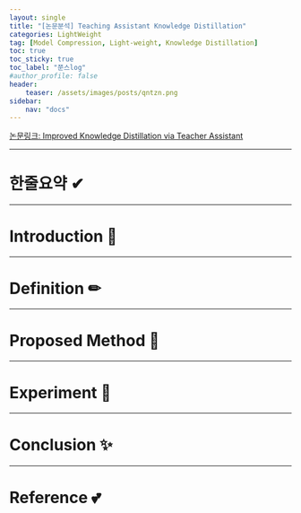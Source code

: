```yaml
---
layout: single
title: "[논문분석] Teaching Assistant Knowledge Distillation"
categories: LightWeight
tag: [Model Compression, Light-weight, Knowledge Distillation]
toc: true
toc_sticky: true
toc_label: "쭌스log"
#author_profile: false
header:
    teaser: /assets/images/posts/qntzn.png
sidebar:
    nav: "docs"
---
```


[논문링크: Improved Knowledge Distillation via Teacher Assistant](https://arxiv.org/abs/1902.03393)

****
# 한줄요약 ✔

****
# Introduction 🙌

****
# Definition ✏

****
# Proposed Method 🧿

****
# Experiment 👀


****
# Conclusion ✨


****
# Reference 💕